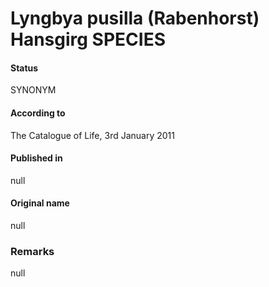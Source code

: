 # Lyngbya pusilla (Rabenhorst) Hansgirg SPECIES

#### Status
SYNONYM

#### According to
The Catalogue of Life, 3rd January 2011

#### Published in
null

#### Original name
null

### Remarks
null